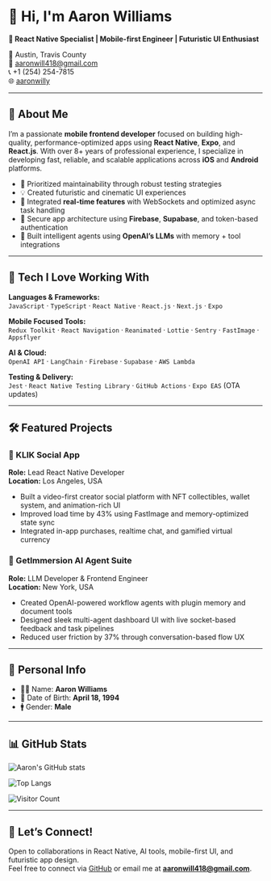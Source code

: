 # 👋 Hi, I'm Aaron Williams

**🎯 React Native Specialist | Mobile-first Engineer | Futuristic UI Enthusiast**

📍 Austin, Travis County  
📧 aaronwill418@gmail.com  
📞 +1 (254) 254-7815  
🌐 [aaronwilly](https://github.com/aaronwilly)

---

## 🧠 About Me

I’m a passionate **mobile frontend developer** focused on building high-quality, performance-optimized apps using **React Native**, **Expo**, and **React.js**. With over 8+ years of professional experience, I specialize in developing fast, reliable, and scalable applications across **iOS** and **Android** platforms.

- 🧪 Prioritized maintainability through robust testing strategies
- 💡 Created futuristic and cinematic UI experiences
- 🔄 Integrated **real-time features** with WebSockets and optimized async task handling
- 🔐 Secure app architecture using **Firebase**, **Supabase**, and token-based authentication
- 🤖 Built intelligent agents using **OpenAI’s LLMs** with memory + tool integrations

---

## 🚀 Tech I Love Working With

**Languages & Frameworks:**  
`JavaScript` · `TypeScript` · `React Native` · `React.js` · `Next.js` · `Expo`

**Mobile Focused Tools:**  
`Redux Toolkit` · `React Navigation` · `Reanimated` · `Lottie` · `Sentry` · `FastImage` · `Appsflyer`

**AI & Cloud:**  
`OpenAI API` · `LangChain` · `Firebase` · `Supabase` · `AWS Lambda`

**Testing & Delivery:**  
`Jest` · `React Native Testing Library` · `GitHub Actions` · `Expo EAS` (OTA updates)

---

## 🛠 Featured Projects

### 📱 KLIK Social App  
**Role:** Lead React Native Developer  
**Location:** Los Angeles, USA  
- Built a video-first creator social platform with NFT collectibles, wallet system, and animation-rich UI  
- Improved load time by 43% using FastImage and memory-optimized state sync  
- Integrated in-app purchases, realtime chat, and gamified virtual currency  

### 💼 GetImmersion AI Agent Suite  
**Role:** LLM Developer & Frontend Engineer  
**Location:** New York, USA  
- Created OpenAI-powered workflow agents with plugin memory and document tools  
- Designed sleek multi-agent dashboard UI with live socket-based feedback and task pipelines  
- Reduced user friction by 37% through conversation-based flow UX  

---

## 🧾 Personal Info

- 🧑‍💻 Name: **Aaron Williams**  
- 🎂 Date of Birth: **April 18, 1994**  
- 🚹 Gender: **Male**

---

## 📊 GitHub Stats

![Aaron's GitHub stats](https://github-readme-stats.vercel.app/api?username=aaronwilly&show_icons=true&theme=tokyonight)

![Top Langs](https://github-readme-stats.vercel.app/api/top-langs/?username=aaronwilly&layout=compact&theme=tokyonight)

![Visitor Count](https://profile-counter.glitch.me/aaronwilly/count.svg)

---

## 🤝 Let’s Connect!

Open to collaborations in React Native, AI tools, mobile-first UI, and futuristic app design.  
Feel free to connect via [GitHub](https://github.com/aaronwilly) or email me at **aaronwill418@gmail.com**.

